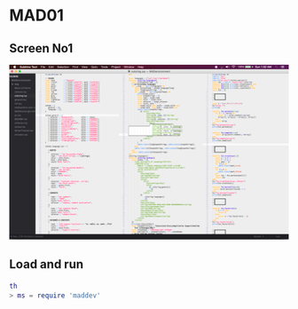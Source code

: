 MAD01
=====


Screen No1
----------

![Alt text](img/screen1.png)

Load and run
------------

```lua
th
> ms = require 'maddev'
```
